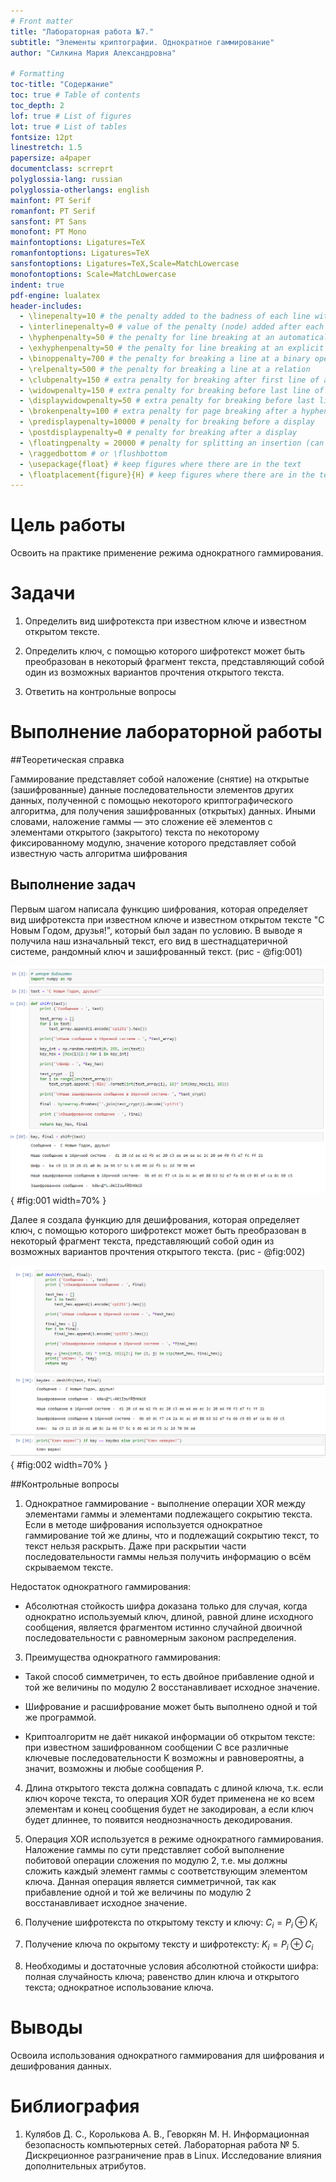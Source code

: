 ```yaml
---
# Front matter
title: "Лабораторная работа №7."
subtitle: "Элементы криптографии. Однократное гаммирование"
author: "Силкина Мария Александровна"

# Formatting
toc-title: "Содержание"
toc: true # Table of contents
toc_depth: 2
lof: true # List of figures
lot: true # List of tables
fontsize: 12pt
linestretch: 1.5
papersize: a4paper
documentclass: scrreprt
polyglossia-lang: russian
polyglossia-otherlangs: english
mainfont: PT Serif
romanfont: PT Serif
sansfont: PT Sans
monofont: PT Mono
mainfontoptions: Ligatures=TeX
romanfontoptions: Ligatures=TeX
sansfontoptions: Ligatures=TeX,Scale=MatchLowercase
monofontoptions: Scale=MatchLowercase
indent: true
pdf-engine: lualatex
header-includes:
  - \linepenalty=10 # the penalty added to the badness of each line within a paragraph (no associated penalty node) Increasing the value makes tex try to have fewer lines in the paragraph.
  - \interlinepenalty=0 # value of the penalty (node) added after each line of a paragraph.
  - \hyphenpenalty=50 # the penalty for line breaking at an automatically inserted hyphen
  - \exhyphenpenalty=50 # the penalty for line breaking at an explicit hyphen
  - \binoppenalty=700 # the penalty for breaking a line at a binary operator
  - \relpenalty=500 # the penalty for breaking a line at a relation
  - \clubpenalty=150 # extra penalty for breaking after first line of a paragraph
  - \widowpenalty=150 # extra penalty for breaking before last line of a paragraph
  - \displaywidowpenalty=50 # extra penalty for breaking before last line before a display math
  - \brokenpenalty=100 # extra penalty for page breaking after a hyphenated line
  - \predisplaypenalty=10000 # penalty for breaking before a display
  - \postdisplaypenalty=0 # penalty for breaking after a display
  - \floatingpenalty = 20000 # penalty for splitting an insertion (can only be split footnote in standard LaTeX)
  - \raggedbottom # or \flushbottom
  - \usepackage{float} # keep figures where there are in the text
  - \floatplacement{figure}{H} # keep figures where there are in the text
---
```


# Цель работы

Освоить на практике применение режима однократного гаммирования. 

# Задачи

1. Определить вид шифротекста при известном ключе и известном открытом тексте.

2. Определить ключ, с помощью которого шифротекст может быть преобразован в некоторый фрагмент текста, представляющий собой один из возможных вариантов прочтения открытого текста.

3. Ответить на контрольные вопросы

# Выполнение лабораторной работы 

##Теоретическая справка

Гаммирование представляет собой наложение (снятие) на открытые (зашифрованные) данные последовательности элементов других данных, полученной с помощью некоторого криптографического алгоритма, для получения зашифрованных (открытых) данных. Иными словами, наложение гаммы — это сложение её элементов с элементами открытого (закрытого) текста по некоторому фиксированному модулю, значение которого представляет собой известную часть алгоритма шифрования

## Выполнение задач 

Первым шагом написала функцию шифрования, которая определяет вид шифротекста при известном ключе и известном открытом тексте "С Новым Годом, друзья!", который был задан по условию. В выводе я получила наш изначальный текст, его вид в шестнадцатеричной системе, рандомный ключ и зашифрованный текст. (рис - @fig:001)

![Функция, шифрующая данные и ее выполнение](image/1.png){ #fig:001 width=70% }

Далее я создала функцию для дешифрования, которая определяет ключ, с помощью которого шифротекст может быть преобразован в некоторый фрагмент текста, представляющий собой один из возможных вариантов прочтения открытого текста. (рис - @fig:002)

![Функция, дешифрующая данные и ее выполнение](image/2.png){ #fig:002 width=70% }

##Контрольные вопросы

1. Однократное гаммирование - выполнение операции XOR между элементами гаммы и элементами подлежащего сокрытию текста. Если в методе шифрования используется однократное гаммирование той же длины, что и подлежащий сокрытию текст, то текст нельзя раскрыть. Даже при раскрытии части последовательности гаммы нельзя получить информацию о всём скрываемом тексте. 

Недостаток однократного гаммирования: 

- Абсолютная стойкость шифра доказана только для случая, когда однократно используемый ключ, длиной, равной длине исходного сообщения, является фрагментом истинно случайной двоичной последовательности с равномерным законом распределения.

3. Преимущества однократного гаммирования: 

- Такой способ симметричен, то есть двойное прибавление одной и той же величины по модулю 2 восстанавливает исходное значение.

- Шифрование и расшифрование может быть выполнено одной и той же программой.

- Криптоалгоритм не даёт никакой информации об открытом тексте: при известном зашифрованном сообщении C все различные ключевые последовательности K возможны и равновероятны, а значит, возможны и любые сообщения P.  

4. Длина открытого текста должна совпадать с длиной ключа, т.к. если ключ короче текста, то операция XOR будет применена не ко всем элементам и конец сообщения будет не закодирован, а если ключ будет длиннее, то появится неоднозначность декодирования. 

5. Операция XOR используется в режиме однократного гаммирования. Наложение гаммы по сути представляет собой выполнение побитовой операции сложения по модулю 2, т.е. мы должны сложить каждый элемент гаммы с соответствующим элементом ключа. Данная операция является симметричной, так как прибавление одной и той же величины по модулю 2 восстанавливает исходное значение.

6. Получение шифротекста по открытому тексту и ключу: $C_i = P_i \oplus K_i$  

7. Получение ключа по окрытому тексту и шифротексту: $K_i = P_i \oplus C_i$  

8. Необходимы и достаточные условия абсолютной стойкости шифра: полная случайность ключа; равенство длин ключа и открытого текста; однократное использование ключа.

# Выводы

Освоила использования однократного гаммирования для шифрования и дешифрования данных.
# Библиография

1. Кулябов Д. С., Королькова А. В., Геворкян М. Н. Информационная безопасность компьютерных сетей. Лабораторная работа № 5. Дискреционное
разграничение прав в Linux. Исследование влияния дополнительных атрибутов.